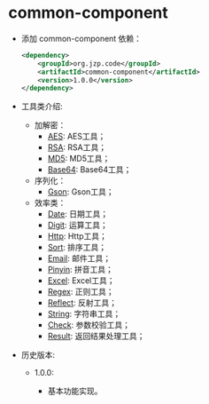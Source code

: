 # common-component
+ 添加 common-component 依赖：

    ```xml
    <dependency>
        <groupId>org.jzp.code</groupId>
        <artifactId>common-component</artifactId>
        <version>1.0.0</version>
    </dependency>
    ```
    
+ 工具类介绍:

    + 加解密：
        + [AES](src/main/java/org/jzp/code/common/component/util/AESUtil.java): AES工具；
        + [RSA](src/main/java/org/jzp/code/common/component/util/RSAUtil.java): RSA工具；
        + [MD5](src/main/java/org/jzp/code/common/component/util/MD5Util.java): MD5工具；
        + [Base64](src/main/java/org/jzp/code/common/component/util/Base64Util.java): Base64工具；
    + 序列化：
        + [Gson](src/main/java/org/jzp/code/common/component/util/GsonUtil.java): Gson工具；
    + 效率类：
        + [Date](src/main/java/org/jzp/code/common/component/util/DateUtil.java): 日期工具；
        + [Digit](src/main/java/org/jzp/code/common/component/util/DigitUtil.java): 运算工具；
        + [Http](src/main/java/org/jzp/code/common/component/util/HttpUtil.java): Http工具；
        + [Sort](src/main/java/org/jzp/code/common/component/util/SortUtil.java): 排序工具；
        + [Email](src/main/java/org/jzp/code/common/component/util/EmailUtil.java): 邮件工具；
        + [Pinyin](src/main/java/org/jzp/code/common/component/util/PinyinUtil.java): 拼音工具；
        + [Excel](src/main/java/org/jzp/code/common/component/util/ExcelUtil.java): Excel工具；
        + [Regex](src/main/java/org/jzp/code/common/component/util/RegexUtil.java): 正则工具；
        + [Reflect](src/main/java/org/jzp/code/common/component/util/ReflectUtil.java): 反射工具；
        + [String](src/main/java/org/jzp/code/common/component/util/StringUtil.java): 字符串工具；
        + [Check](src/main/java/org/jzp/code/common/component/util/CheckUtil.java): 参数校验工具；
        + [Result](src/main/java/org/jzp/code/common/component/util/ResultUtil.java): 返回结果处理工具；
    
+ 历史版本:

	+ 1.0.0:
		
		+ 基本功能实现。


